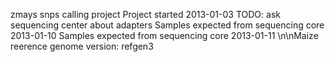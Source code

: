 
zmays snps calling project
Project started 2013-01-03
TODO: ask sequencing center about adapters
Samples expected from sequencing core 2013-01-10
Samples expected from sequencing core 2013-01-11
\n\nMaize reerence genome version: refgen3
